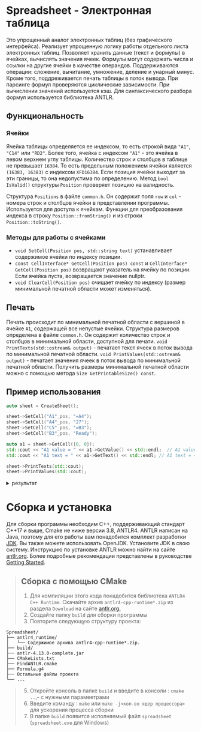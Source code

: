 # Spreadsheet - Электронная таблица
Это упрощенный аналог электронных таблиц (без графического интерфейса). Реализует упрощенную логику работы отдельного листа электронных таблиц. Позволяет хранить данные (текст и формулы) в ячейках, вычислять значения ячеек. Формулы могут содержать числа и ссылки на другие ячейки в качестве операндов. Поддерживаются операции: сложение, вычитание, умножение, деление и унарный минус. Кроме того, поддреживается печать таблицы в поток вывода. При парсинге формул проверяются циклические зависимости. При вычислении значений используется кэш. Для синтаксического разбора формул используется библиотека ANTLR.


## Функциональность
### Ячейки
Ячейка таблицы определяется ее индексом, то есть строкой вида `"A1"`, `"C14"` или `"RD2"`. Более того, ячейка с индексом `"A1"` - это ячейка в левом верхнем углу таблицы. Количество строк и столбцов в таблице не превышает `16384`. То есть предельным положением ячейки является `(16383, 16383)` с индексом `XFD16384`. Если позиция ячейки выходит за эти границы, то она недопустима по определению.
Метод `bool IsValid()` структуры `Position` проверяет позицию на валидность.

Структура `Positions` в файле `common.h`. Он содержит поля `row` и `col` - номера строк и столбцов ячейки в представлении программы. Используется для доступа к ячейкам.
Функции для преобразования индекса в строку `Position::fromString()` и из строки `Position::toString()`.

### Методы для работы с ячейками
* `void SetCell(Position pos, std::string text)` устанавливает содержимое ячейки по индексу позиции.
* `const CellInterface* GetCell(Position pos) const` и `CellInterface* GetCell(Position pos)` возвращают указатель на ячейку по позиции. Если ячейка пуста, возвращается значение nullptr.
* `void ClearCell(Position pos)` очищает ячейку по индексу (размер минимальной печатной области может изменяться).

## Печать
Печать происходит по минимальной печатной области с вершиной в ячейке `A1`, содержащей все непустые ячейки.
Структура размеров определена в файле `common.h`. Он содержит количество строк и столбцов в минимальной области, доступной для печати.
`void PrintTexts(std::ostream& output)` - печатает текст ячеек в поток вывода по минимальной печатной области. `void PrintValues(std::ostream& output)` - печатает значения ячеек в поток вывода по минимальной печатной области. Получить размеры минимальной печатной области можно с помощью метода `Size GetPrintableSize() const`.

## Пример использования
``` c++
auto sheet = CreateSheet();

sheet->SetCell("A1"_pos, "=A4");
sheet->SetCell("A4"_pos, "27");
sheet->SetCell("C5"_pos, "=B3");
sheet->SetCell("B3"_pos, "Ready");

auto a1 = sheet->GetCell({0, 0});
std::cout << "A1 value = " << a1->GetValue() << std::endl;  // A1 value = 27
std::cout << "A1 text = " << a1->GetText() << std::endl; // A1 text = =A4

sheet->PrintTexts(std::cout);
sheet->PrintValues(std::cout);
```
<details> <summary> результат </summary>
  
``` txt
A1 value = 27
A1 text = =A4
=A4		
		
	Ready	
27		
		=B3
```
</details>

# Сборка и установка
Для сборки программы необходим  C++, поддерживающий стандарт C++17 и выше, Cmake не ниже версии 3.8, ANTLR4. ANTLR написан на Java, поэтому для его работы вам понадобится комплект разработки [JDK](https://www.oracle.com/java/technologies/downloads/). Вы также можете использовать OpenJDK. Установите JDK в свою систему. Инструкцию по установке ANTLR можно найти на сайте [antlr.org](https://www.antlr.org/download.html). Более подробные рекомендации представлены в руководстве [Getting Started](https://github.com/antlr/antlr4/blob/master/doc/getting-started.md).

> ## Сборка с помощью CMake
> 1. Для компиляции этого кода понадобится библиотека `ANTLR4 C++ Runtime`. Скачайте архив `antlr4-cpp-runtime*.zip` из раздела `Download` на сайте [antlr.org.](https://www.antlr.org/download.html)
> 2. Создайте папку `build` для сборки программы
> 3. Повторите следующую структуру проекта:
  ```
  Spreadsheet/
  ├── antlr4_runtime/
  │   └── Содержимое архива antlr4-cpp-runtime*.zip.
  ├── build/
  ├── antlr-4.13.0-complete.jar
  ├── CMakeLists.txt
  ├── FindANTLR.cmake
  ├── Formula.g4
  ├── Остальные файлы проекта
  └── ...
  ```
> 5. Откройте консоль в папке `build` и введите в консоли : `cmake ..`,- с нужными парамеетрами
> 6. Введите команду : `make` или `make -j<кол-во ядер процессора>` для ускорения процесса сборки 
> 7. В папке `build` появится исполняемый файл `spreadsheet` (`spreadsheet.exe` для Windows)
